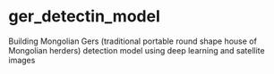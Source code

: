 # ger_detectin_model
Building Mongolian Gers (traditional portable round shape house of Mongolian herders) detection model using deep learning and satellite images 
